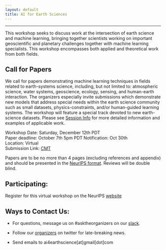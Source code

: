 ```yaml
---
layout: default
title: AI for Earth Sciences
---
```

---
This workshop seeks to discuss work at the intersection of earth science and machine learning, bringing together scientists working on important geoscientific and planetary challenges together with machine learning specialists. This workshop encompasses both applied and theoretical work from both fields. 

## Call for Papers 

We call for papers demonstrating machine learning techniques in fields related to earth-systems science, including, but not limited to: atmospheric science, water systems, geoscience, ecology, sensing, and human-earth interaction. The organizers especially invite submissions which demonstrate new models that address special needs within the earth science community such as small datasets, physics-constraints, and/or human-guided learning systems. The workshop will feature a special track devoted to new earth-science datasets. Please see [Session Info](https://ai4earthscience.github.io/neurips-2020-workshop/sessions) for more detailed information and examples of applicable work. 

Workshop Date: Saturday, December 12th PDT   
Paper deadline: October 7th 5pm PDT 
Notification: Oct 30th  
Location: Virtual  
Submission Link: [CMT](https://cmt3.research.microsoft.com/AI4EARTHNEURIPS2020)  
 
Papers are to be no more than 4 pages (excluding references and appendix) and should be presented in the [NeurIPS format](https://nips.cc/Conferences/2020/PaperInformation/StyleFiles). Reviews will be double blind. 

## Participating:

Register for this virtual workshop on the NeurIPS [website](https://nips.cc/Register/view-registration)

## Ways to Contact Us:  

- For questions, message us on #asktheorganizers on our [slack](https://join.slack.com/t/ai4earth/shared_invite/zt-hfa514gw-PN5kb_x1r2~bEB42hbDA_Q). 

- Follow our [organizers](https://ai4earthscience.github.io/neurips-2020-workshop/organizers.html) on twitter for late-breaking news. 

- Send emails to ai4earthscience[at]gmail[dot]com
